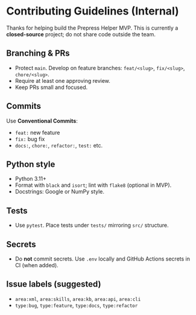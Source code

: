 
# Contributing Guidelines (Internal)

Thanks for helping build the Prepress Helper MVP. This is currently a **closed-source** project; do not share code outside the team.

## Branching & PRs
- Protect `main`. Develop on feature branches: `feat/<slug>`, `fix/<slug>`, `chore/<slug>`.
- Require at least one approving review.
- Keep PRs small and focused.

## Commits
Use **Conventional Commits**:
- `feat:` new feature
- `fix:` bug fix
- `docs:`, `chore:`, `refactor:`, `test:` etc.

## Python style
- Python 3.11+
- Format with `black` and `isort`; lint with `flake8` (optional in MVP).
- Docstrings: Google or NumPy style.

## Tests
- Use `pytest`. Place tests under `tests/` mirroring `src/` structure.

## Secrets
- Do **not** commit secrets. Use `.env` locally and GitHub Actions secrets in CI (when added).

## Issue labels (suggested)
- `area:xml`, `area:skills`, `area:kb`, `area:api`, `area:cli`
- `type:bug`, `type:feature`, `type:docs`, `type:refactor`
